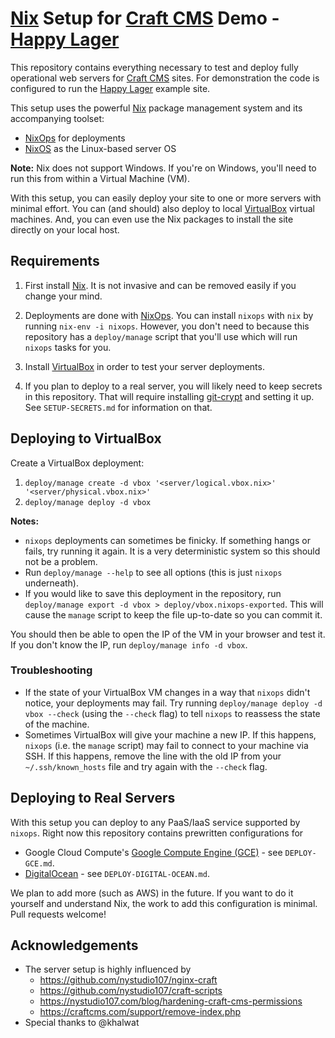 # [Nix](https://nixos.org/nix/) Setup for [Craft CMS](https://craftcms.com/) Demo - [Happy Lager](https://github.com/pixelandtonic/HappyLager)

This repository contains everything necessary to test and deploy fully operational web servers for [Craft CMS](https://craftcms.com/) sites. For demonstration the code is configured to run the [Happy Lager](https://github.com/pixelandtonic/HappyLager) example site.

This setup uses the powerful [Nix](https://nixos.org/nix/) package management system and its accompanying toolset:

  - [NixOps](https://nixos.org/nixops/) for deployments
  - [NixOS](https://nixos.org/) as the Linux-based server OS

**Note:** Nix does not support Windows. If you're on Windows, you'll need to run this from within a Virtual Machine (VM).

With this setup, you can easily deploy your site to one or more servers with minimal effort. You can (and should) also deploy to local [VirtualBox](https://www.virtualbox.org/) virtual machines. And, you can even use the Nix packages to install the site directly on your local host.


## Requirements

  1. First install [Nix](https://nixos.org/nix/). It is not invasive and can be removed easily if you change your mind.

  2. Deployments are done with [NixOps](https://nixos.org/nixops/). You can install `nixops` with `nix` by running `nix-env -i nixops`. However, you don't need to because this repository has a `deploy/manage` script that you'll use which will run `nixops` tasks for you.

  3. Install [VirtualBox](https://www.virtualbox.org/) in order to test your server deployments.

  4. If you plan to deploy to a real server, you will likely need to keep secrets in this repository. That will require installing [git-crypt](https://www.agwa.name/projects/git-crypt/) and setting it up. See `SETUP-SECRETS.md` for information on that.


## Deploying to VirtualBox

Create a VirtualBox deployment:

  1. `deploy/manage create -d vbox '<server/logical.vbox.nix>' '<server/physical.vbox.nix>'`
  2. `deploy/manage deploy -d vbox`

**Notes:**

  * `nixops` deployments can sometimes be finicky. If something hangs or fails, try running it again. It is a very deterministic system so this should not be a problem.
  * Run `deploy/manage --help` to see all options (this is just `nixops` underneath).
  * If you would like to save this deployment in the repository, run `deploy/manage export -d vbox > deploy/vbox.nixops-exported`. This will cause the `manage` script to keep the file up-to-date so you can commit it.

You should then be able to open the IP of the VM in your browser and test it. If you don't know the IP, run `deploy/manage info -d vbox`.


### Troubleshooting

  * If the state of your VirtualBox VM changes in a way that `nixops` didn't notice, your deployments may fail. Try running `deploy/manage deploy -d vbox --check` (using the `--check` flag) to tell `nixops` to reassess the state of the machine.
  * Sometimes VirtualBox will give your machine a new IP. If this happens, `nixops` (i.e. the `manage` script) may fail to connect to your machine via SSH. If this happens, remove the line with the old IP from your `~/.ssh/known_hosts` file and try again with the `--check` flag.



## Deploying to Real Servers

With this setup you can deploy to any PaaS/IaaS service supported by `nixops`. Right now this repository contains prewritten configurations for

  * Google Cloud Compute's [Google Compute Engine (GCE)](https://cloud.google.com/compute/) - see `DEPLOY-GCE.md`.
  * [DigitalOcean](https://www.digitalocean.com/) - see `DEPLOY-DIGITAL-OCEAN.md`.

We plan to add more (such as AWS) in the future. If you want to do it yourself and understand Nix, the work to add this configuration is minimal. Pull requests welcome!


## Acknowledgements

  * The server setup is highly influenced by
    * https://github.com/nystudio107/nginx-craft
    * https://github.com/nystudio107/craft-scripts
    * https://nystudio107.com/blog/hardening-craft-cms-permissions
    * https://craftcms.com/support/remove-index.php
  * Special thanks to @khalwat
